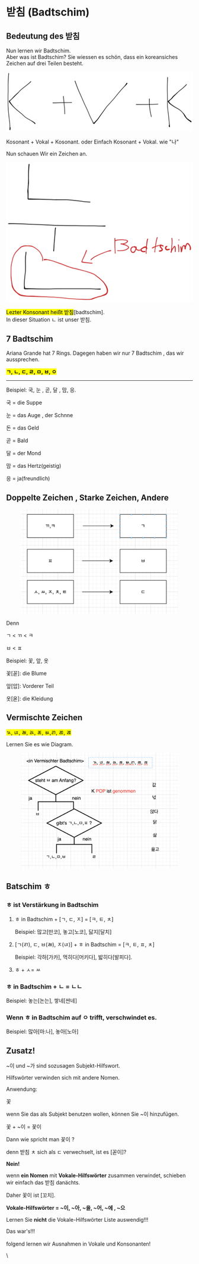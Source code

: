 # 받침 (Badtschim)

## Bedeutung des 받침

Nun lernen wir Badtschim.\
Aber was ist Badtschim? Sie wiessen es schön, dass ein koreansiches Zeichen auf drei Teilen besteht.&#x20;

<img src=".gitbook/assets/file.excalidraw (1).svg" alt="" class="gitbook-drawing">

Kosonant + Vokal + Kosonant. oder Einfach Kosonant + Vokal. wie "나"



Nun schauen Wir ein Zeichen an.



<img src=".gitbook/assets/file.excalidraw.svg" alt="" class="gitbook-drawing">

<mark style="background-color:yellow;">Lezter Konsonant heißt 받침</mark>\[badtschim].\
In dieser Situation ㄴ ist unser 받침.

## 7 Badtschim

Ariana Grande hat 7 Rings. Dagegen haben wir nur 7 Badtschim , das wir aussprechen.

<mark style="background-color:yellow;">**ㄱ, ㄴ, ㄷ, ㄹ, ㅁ, ㅂ, ㅇ**</mark>

****

Beispiel: 국, 눈 , 곧, 달 , 맘, 응.

국 = die Suppe

눈 = das Auge , der Schnne&#x20;

돈 = das Geld

곧 = Bald

달 = der Mond

맘 = das Hertz(geistig)

응 = ja(freundlich)



## Doppelte Zeichen , Starke Zeichen, Andere



<figure><img src=".gitbook/assets/image.png" alt=""><figcaption></figcaption></figure>



Denn

ㄱ < ㄲ < ㅋ

ㅂ < ㅍ



Beispiel: 꽃, 앞, 옷

꽃\[꼳]: die Blume

앞\[압]: Vorderer Teil

옷\[옫]: die Kleidung



## Vermischte Zeichen

<mark style="background-color:yellow;">ㄳ, ㄵ, ㄼ, ㄽ, ㄾ, ㅄ,ㄺ, ㄻ, ㄿ</mark>

Lernen Sie es wie Diagram.

<figure><img src=".gitbook/assets/image (3).png" alt=""><figcaption></figcaption></figure>

## Batschim ㅎ

### ㅎ ist Verstärkung in Badtschim

1.  ㅎ in Badtschim + \[ㄱ, ㄷ, ㅈ] = \[ㅋ, ㅌ, ㅊ]

    Beispiel: 많고\[만코], 놓고\[노코], 닳지\[달치]
2.  \[ㄱ(ㄺ), ㄷ, ㅂ(ㄼ), ㅈ(ㄵ)] + ㅎ in Badtschim = \[ㅋ, ㅌ, ㅍ, ㅊ]

    Beispiel: 각하\[가카], 먹히다\[머키다], 밟히다\[발피다].
3. ㅎ + ㅅ= ㅆ

### ㅎ in Badtschim + ㄴ = ㄴㄴ

Beispiel: 놓는\[논는], 쌓네\[싼네]

### Wenn ㅎ in Badtschim auf ㅇ trifft, verschwindet es.

Beispiel: 많아\[마:나],  놓아\[노아]



## Zusatz!

\~이 und \~가 sind sozusagen Subjekt-Hilfswort.

Hilfswörter verwinden sich mit andere Nomen.



Anwendung:

꽃&#x20;

wenn Sie das als Subjekt benutzen wollen, können Sie \~이 hinzufügen.

꽃 + \~이 = 꽃이



Dann wie spricht man 꽃이 ?

denn 받침 ㅊ sich als ㄷ verwechselt, ist es \[꼳이]?



**Nein!**

wenn **ein Nomen** mit **Vokale-Hilfswörter** zusammen verwindet, schieben wir einfach das 받침 danächts.



Daher 꽃이 ist \[꼬치].

**Vokale-Hilfswörter = \~이, \~아, \~을, \~어, \~에 , \~으**&#x20;

Lernen Sie **nicht** die Vokale-Hilfswörter Liste auswendig!!!



Das war's!!! \
\
folgend lernen wir Ausnahmen in Vokale und Konsonanten!

\
